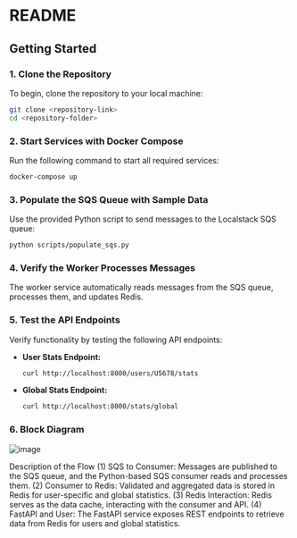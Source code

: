 # README

## Getting Started

### 1. Clone the Repository
To begin, clone the repository to your local machine:

```bash
git clone <repository-link>
cd <repository-folder>
```

### 2. Start Services with Docker Compose
Run the following command to start all required services:

```bash
docker-compose up
```

### 3. Populate the SQS Queue with Sample Data
Use the provided Python script to send messages to the Localstack SQS queue:

```bash
python scripts/populate_sqs.py
```

### 4. Verify the Worker Processes Messages
The worker service automatically reads messages from the SQS queue, processes them, and updates Redis.

### 5. Test the API Endpoints
Verify functionality by testing the following API endpoints:

- **User Stats Endpoint:**

  ```bash
  curl http://localhost:8000/users/U5678/stats
  ```

- **Global Stats Endpoint:**

  ```bash
  curl http://localhost:8000/stats/global
  ```

### 6. Block Diagram
![image](https://github.com/user-attachments/assets/68ae9217-2f48-4867-8ac8-4b0c4fab7135)

Description of the Flow
(1) SQS to Consumer: Messages are published to the SQS queue, and the Python-based SQS consumer reads and processes them.
(2) Consumer to Redis: Validated and aggregated data is stored in Redis for user-specific and global statistics.
(3) Redis Interaction: Redis serves as the data cache, interacting with the consumer and API.
(4) FastAPI and User: The FastAPI service exposes REST endpoints to retrieve data from Redis for users and global statistics.


